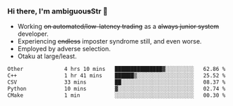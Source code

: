 ### Hi there, I'm ambiguou~~s~~Str 👋

<!--
**ambiguoustexture/ambiguoustexture** is a ✨ _special_ ✨ repository because its `README.md` (this file) appears on your GitHub profile.

Here are some ideas to get you started:
-->
- Working ~~on automated/low-latency trading~~ as a ~~always junior system~~ developer.
- Experiencing ~~endless~~ imposter syndrome still, and even worse.
- Employed by adverse selection.
- Otaku at large/least.

<!--START_SECTION:waka-->

```txt
Other             4 hrs 10 mins   ███████████████▓░░░░░░░░░   62.86 %
C++               1 hr 41 mins    ██████▒░░░░░░░░░░░░░░░░░░   25.52 %
CSV               33 mins         ██░░░░░░░░░░░░░░░░░░░░░░░   08.37 %
Python            10 mins         ▓░░░░░░░░░░░░░░░░░░░░░░░░   02.74 %
CMake             1 min           ░░░░░░░░░░░░░░░░░░░░░░░░░   00.30 %
```

<!--END_SECTION:waka-->
